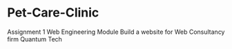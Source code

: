# Pet-Care-Clinic
Assignment 1 Web Engineering Module
Build a website for Web Consultancy firm Quantum Tech
